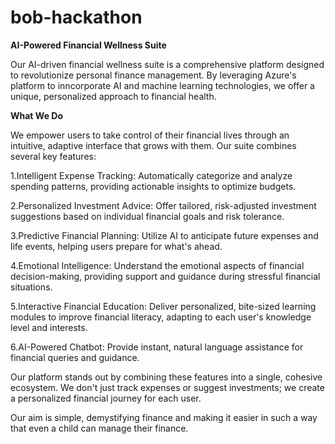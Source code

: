 # bob-hackathon

**AI-Powered Financial Wellness Suite**

Our AI-driven financial wellness suite is a comprehensive platform designed to revolutionize personal finance management. By leveraging Azure's platform to inncorporate AI and machine learning technologies, we offer a unique, personalized approach to financial health.

**What We Do**

We empower users to take control of their financial lives through an intuitive, adaptive interface that grows with them. Our suite combines several key features:

1.Intelligent Expense Tracking: Automatically categorize and analyze spending patterns, providing actionable insights to optimize budgets.

2.Personalized Investment Advice: Offer tailored, risk-adjusted investment suggestions based on individual financial goals and risk tolerance.

3.Predictive Financial Planning: Utilize AI to anticipate future expenses and life events, helping users prepare for what's ahead.

4.Emotional Intelligence: Understand the emotional aspects of financial decision-making, providing support and guidance during stressful financial situations.

5.Interactive Financial Education: Deliver personalized, bite-sized learning modules to improve financial literacy, adapting to each user's knowledge level and interests.

6.AI-Powered Chatbot: Provide instant, natural language assistance for financial queries and guidance.


Our platform stands out by combining these features into a single, cohesive ecosystem. We don't just track expenses or suggest investments; we create a personalized financial journey for each user.

Our aim is simple, demystifying finance and making it easier in such a way that even a child can manage their finance.
